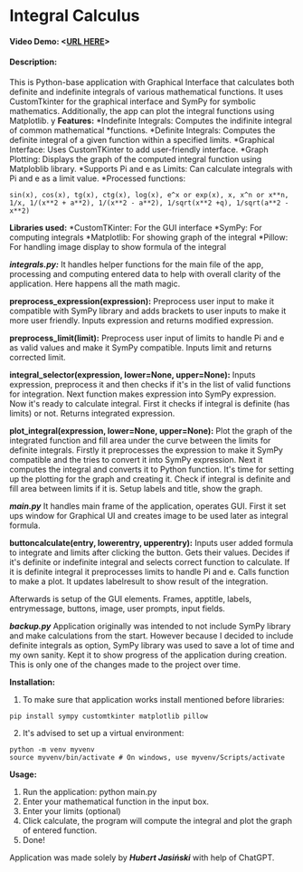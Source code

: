 # Integral Calculus
#### Video Demo:  <[URL HERE](https://www.youtube.com/watch?v=D-wO7E12Kpc)>
#### Description:

This is Python-base application with Graphical Interface that calculates both definite and indefinite integrals of various mathematical functions. It uses CustomTkinter for the graphical interface and SymPy for symbolic mathematics. Additionally, the app can plot the integral functions using Matplotlib.
y
**Features:**
*Indefinite Integrals: Computes the indifinite integral of common mathematical *functions.
*Definite Integrals: Computes the definite integral of a given function within a specified limits.
*Graphical Interface: Uses CustomTKinter to add user-friendly interface.
*Graph Plotting: Displays the graph of the computed integral function using Matploblib library.
*Supports Pi and e as Limits: Can calculate integrals with Pi and e as a limit value.
*Processed functions:
```
sin(x), cos(x), tg(x), ctg(x), log(x), e^x or exp(x), x, x^n or x**n, 1/x, 1/(x**2 + a**2), 1/(x**2 - a**2), 1/sqrt(x**2 +q), 1/sqrt(a**2 - x**2)
```

**Libraries used:**
*CustomTKinter: For the GUI interface
*SymPy: For computing integrals
*Matplotlib: For showing graph of the integral
*Pillow: For handling image display to show formula of the integral

***integrals.py:***
It handles helper functions for the main file of the app, processing and computing entered data to help with overall clarity of the application. Here happens all the math magic.

**preprocess_expression(expression):**
Preprocess user input to make it compatible with SymPy library and adds brackets to user inputs to make it more user friendly. Inputs expression and returns modified expression.

**preprocess_limit(limit):**
Preprocess user input of limits to handle Pi and e as valid values and make it SymPy compatible. Inputs limit and returns corrected limit.

**integral_selector(expression, lower=None, upper=None):**
Inputs expression, preprocess it and then checks if it's in the list of valid functions for integration. Next function makes expression into SymPy expression. Now it's ready to calculate integral. First it checks if integral is definite (has limits) or not. Returns integrated expression.

**plot_integral(expression, lower=None, upper=None):**
Plot the graph of the integrated function and fill area under the curve between the limits for definite integrals. Firstly it preprocesses the expression to make it SymPy compatible and the tries to convert it into SymPy expression. Next it computes the integral and converts it to Python function. It's time for setting up the plotting for the graph and creating it. Check if integral is definite and fill area between limits if it is. Setup labels and title, show the graph.

***main.py***
It handles main frame of the application, operates GUI. First it set ups window for Graphical UI and creates image to be used later as integral formula.

**buttoncalculate(entry, lowerentry, upperentry):**
Inputs user added formula to integrate and limits after clicking the button. Gets their values. Decides if it's definite or indefinite integral and selects correct function to calculate. If it is definite integral it preprocesses limits to handle Pi and e. Calls function to make a plot. It updates labelresult to show result of the integration.

Afterwards is setup of the GUI elements. Frames, apptitle, labels, entrymessage, buttons, image, user prompts, input fields.

***backup.py***
Application originally was intended to not include SymPy library and make calculations from the start. However because I decided to include definite integrals as option, SymPy library was used to save a lot of time and my own sanity. Kept it to show progress of the application during creation. This is only one of the changes made to the project over time.

**Installation:**
1. To make sure that application works install mentioned before libraries:
```
pip install sympy customtkinter matplotlib pillow
```
2. It's advised to set up a virtual environment:
```
python -m venv myvenv
source myvenv/bin/activate # On windows, use myvenv/Scripts/activate
```

**Usage:**
1. Run the application:
python main.py
2. Enter your mathematical function in the input box.
3. Enter your limits (optional)
4. Click calculate, the program will compute the integral and plot the graph of entered function.
5. Done!

Application was made solely by ***Hubert Jasiński*** with help of ChatGPT.
